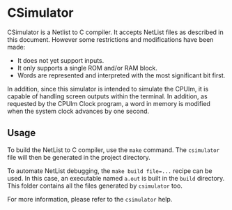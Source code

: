 # CSimulator

CSimulator is a Netlist to C compiler. It accepts NetList files as described in this document. However some restrictions and modifications have been made:
- It does not yet support inputs.
- It only supports a single ROM and/or RAM block.
- Words are represented and interpreted with the most significant bit first.

In addition, since this simulator is intended to simulate the CPUlm, it is capable of handling screen outputs within the terminal. In addition, as requested by the CPUlm Clock program, a word in memory is modified when the system clock advances by one second.

## Usage
To build the NetList to C compiler, use the `make` command. The `csimulator` file will then be generated in the project directory.

To automate NetList debugging, the `make build file=...` recipe can be used. In this case, an executable named `a.out` is built in the `build` directory. This folder contains all the files generated by `csimulator` too.

For more information, please refer to the `csimulator` help.